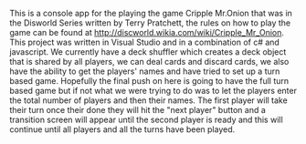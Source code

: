 This is a console app for the playing the game Cripple Mr.Onion that was in the Disworld Series written by Terry Pratchett, the rules on how to play the game can be 
found at http://discworld.wikia.com/wiki/Cripple_Mr_Onion.
This project was written in Visual Studio and in a combination of c# and javascript.
We currently have a deck shuffler which creates a deck object that is shared by all players, we can deal cards and discard cards, we also have the ability to get the
players' names and have tried to set up a turn based game.
Hopefully the final push on here is going to have the full turn based game but if not what we were trying to do was to let the players enter the total number of players
and then their names. The first player will take their turn once their done they will hit the "next player" button and a transition screen will appear until the second 
player is ready and this will continue until all players and all the turns have been played.                    